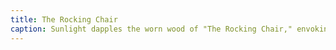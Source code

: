 ```yaml
---
title: The Rocking Chair
caption: Sunlight dapples the worn wood of "The Rocking Chair," envoking a sense of warmth and tranquility.  The empty chair beckons the viewer to imagine a moment of quiet comfort, bathed in the golden glow of the afternoon sun.
---
```

